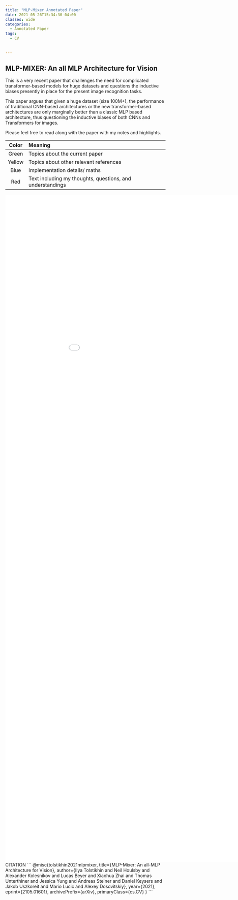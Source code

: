 ```yaml
---
title: "MLP-Mixer Annotated Paper"
date: 2021-05-26T15:34:30-04:00
classes: wide
categories:
  - Annotated Paper
tags:
  - CV
  
  
---
```


## MLP-MIXER: An all MLP Architecture for Vision ##

This is a very recent paper that challenges the need for complicated transformer-based models for huge datasets and questions the inductive biases presently in place for the present image recognition tasks. 

This paper argues that given a huge dataset (size 100M+), the performance of traditional CNN-based architectures or the new transformer-based architectures are only marginally better than a classic MLP based architecture, thus questioning the inductive biases of both CNNs and Transformers for images.


Please feel free to read along with the paper with my notes and highlights.

| Color | Meaning |
| :---: | :--- | 
| Green | Topics about the current paper |
| Yellow | Topics about other relevant references |
| Blue | Implementation details/ maths |
| Red | Text including my thoughts, questions, and understandings | 

<embed src="/assets/pdfs/mlp_mixer.pdf" width="1000px" height="2100px" />

<br>
CITATION
```
@misc{tolstikhin2021mlpmixer,
      title={MLP-Mixer: An all-MLP Architecture for Vision}, 
      author={Ilya Tolstikhin and Neil Houlsby and Alexander Kolesnikov and Lucas Beyer and Xiaohua Zhai and Thomas Unterthiner and Jessica Yung and Andreas Steiner and Daniel Keysers and Jakob Uszkoreit and Mario Lucic and Alexey Dosovitskiy},
      year={2021},
      eprint={2105.01601},
      archivePrefix={arXiv},
      primaryClass={cs.CV}
}
```